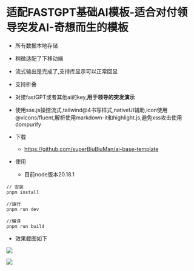 # 适配FASTGPT基础AI模板-适合对付领导突发AI-奇想而生的模板

* 所有数据本地存储
* 稍微适配了下移动端
* 流式输出是完成了,支持库显示可以正常回显
* 支持折叠
* 对接fastGPT或者其他ai的key,**用于领导的突发演示**
* 使用sse.js操控流式,tailwind@4书写样式,nativeUI辅助,icon使用@vicons/fluent,解析使用markdown-it和highlight.js,避免xss攻击使用dompurify
* 下载
  * https://github.com/superBiuBiuMan/ai-base-template

* 使用
  * 目前node版本20.18.1

```
// 安装
pnpm install 

//运行
pnpm run dev

//编译
pnpm run build
```



* 效果截图如下

![](https://oss.dreamlove.top/i/2025/02/20/p6vhkh-2.png)

![](https://oss.dreamlove.top/i/2025/02/20/p99c65-2.png)
